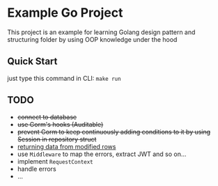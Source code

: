 # Example Go Project

This project is an example for learning Golang design pattern and structuring folder by using OOP knowledge under the hood

## Quick Start
just type this command in CLI: `make run`

## TODO
  - <s>connect to database</s>
  - <s>use Gorm's hooks (Auditable)</s>
  - <s>prevent Gorm to keep continuously adding conditions to it by using Session in repository struct</s>
  - [returning data from modified rows](https://gorm.io/docs/update.html#Returning-Data-From-Modified-Rows)
  - use `Middleware` to map the errors, extract JWT and so on...
  - implement `RequestContext`
  - handle errors
  - ...
